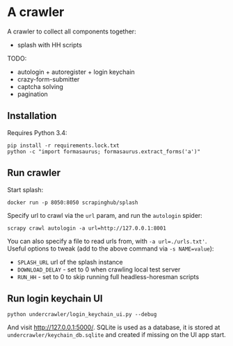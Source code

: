 A crawler
=========

A crawler to collect all components together:

* splash with HH scripts

TODO:

* autologin + autoregister + login keychain
* crazy-form-submitter
* captcha solving
* pagination


Installation
------------

Requires Python 3.4:

    pip install -r requirements.lock.txt
    python -c "import formasaurus; formasaurus.extract_forms('a')"


Run crawler
-----------

Start splash:

    docker run -p 8050:8050 scrapinghub/splash

Specify url to crawl via the ``url`` param, and run the ``autologin`` spider:

    scrapy crawl autologin -a url=http://127.0.0.1:8001

You can also specify a file to read urls from, with ``-a url=./urls.txt'``.
Useful options to tweak (add to the above command via ``-s NAME=value``):

- ``SPLASH_URL`` url of the splash instance
- ``DOWNLOAD_DELAY`` - set to 0 when crawling local test server
- ``RUN_HH`` - set to 0 to skip running full headless-horesman scripts


Run login keychain UI
---------------------

    python undercrawler/login_keychain_ui.py --debug

And visit http://127.0.0.1:5000/. SQLite is used as a database,
it is stored at ``undercrawler/keychain_db.sqlite`` and created if missing
on the UI app start.
